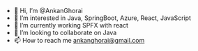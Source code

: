 - 👋 Hi, I’m @AnkanGhorai
- 👀 I’m interested in Java, SpringBoot, Azure, React, JavaScript
- 🌱 I’m currently working SPFX with react
- 💞️ I’m looking to collaborate on Java
- 📫 How to reach me ankanghorai@gmail.com

<!---
AnkanGhorai/AnkanGhorai is a ✨ special ✨ repository because its `README.md` (this file) appears on your GitHub profile.
You can click the Preview link to take a look at your changes.
--->
